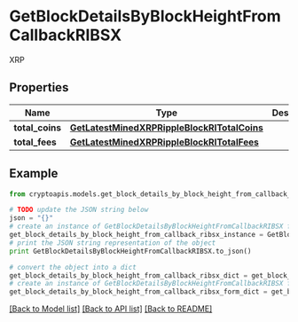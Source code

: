 # GetBlockDetailsByBlockHeightFromCallbackRIBSX

XRP

## Properties
Name | Type | Description | Notes
------------ | ------------- | ------------- | -------------
**total_coins** | [**GetLatestMinedXRPRippleBlockRITotalCoins**](GetLatestMinedXRPRippleBlockRITotalCoins.md) |  | 
**total_fees** | [**GetLatestMinedXRPRippleBlockRITotalFees**](GetLatestMinedXRPRippleBlockRITotalFees.md) |  | 

## Example

```python
from cryptoapis.models.get_block_details_by_block_height_from_callback_ribsx import GetBlockDetailsByBlockHeightFromCallbackRIBSX

# TODO update the JSON string below
json = "{}"
# create an instance of GetBlockDetailsByBlockHeightFromCallbackRIBSX from a JSON string
get_block_details_by_block_height_from_callback_ribsx_instance = GetBlockDetailsByBlockHeightFromCallbackRIBSX.from_json(json)
# print the JSON string representation of the object
print GetBlockDetailsByBlockHeightFromCallbackRIBSX.to_json()

# convert the object into a dict
get_block_details_by_block_height_from_callback_ribsx_dict = get_block_details_by_block_height_from_callback_ribsx_instance.to_dict()
# create an instance of GetBlockDetailsByBlockHeightFromCallbackRIBSX from a dict
get_block_details_by_block_height_from_callback_ribsx_form_dict = get_block_details_by_block_height_from_callback_ribsx.from_dict(get_block_details_by_block_height_from_callback_ribsx_dict)
```
[[Back to Model list]](../README.md#documentation-for-models) [[Back to API list]](../README.md#documentation-for-api-endpoints) [[Back to README]](../README.md)


